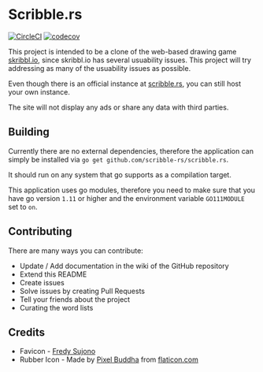 # Scribble.rs

[![CircleCI](https://circleci.com/gh/scribble-rs/scribble.rs.svg?style=svg)](https://circleci.com/gh/scribble-rs/scribble.rs)
[![codecov](https://codecov.io/gh/scribble-rs/scribble.rs/branch/master/graph/badge.svg)](https://codecov.io/gh/scribble-rs/scribble.rs)

This project is intended to be a clone of the web-based drawing game
[skribbl.io](https://skribbl.io), since skribbl.io has several usuability
issues. This project will try addressing as many of the usuability issues
as possible.

Even though there is an official instance at
[scribble.rs](https://scribble.rs), you can still host your own instance.

The site will not display any ads or share any data with third parties.

## Building

Currently there are no external dependencies, therefore the application can
simply be installed via `go get github.com/scribble-rs/scribble.rs`.

It should run on any system that go supports as a compilation target.

This application uses go modules, therefore you need to make sure that you
have go version `1.11` or higher and the environment variable `GO111MODULE`
set to `on`.

## Contributing

There are many ways you can contribute:

* Update / Add documentation in the wiki of the GitHub repository
* Extend this README
* Create issues
* Solve issues by creating Pull Requests
* Tell your friends about the project
* Curating the word lists

## Credits

* Favicon - [Fredy Sujono](https://www.iconfinder.com/freud)
* Rubber Icon - Made by [Pixel Buddha](https://www.flaticon.com/authors/pixel-buddha) from [flaticon.com](https://flaticon.com)
